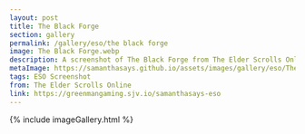 ```yaml
---
layout: post
title: The Black Forge
section: gallery
permalink: /gallery/eso/the black forge
image: The Black Forge.webp
description: A screenshot of The Black Forge from The Elder Scrolls Online, taken by Samantha Says.
metaImage: https://samanthasays.github.io/assets/images/gallery/eso/The Black Forge.webp
tags: ESO Screenshot
from: The Elder Scrolls Online
link: https://greenmangaming.sjv.io/samanthasays-eso
---
```

{% include imageGallery.html %}
